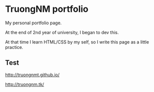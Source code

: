 # TruongNM portfolio
My personal portfolio page. 

At the end of 2nd year of university, I began to dev this.

At that time I learn HTML/CSS by my self, so I write this page as a little practice.

## Test
http://truongnmt.github.io/

http://truongnm.tk/
